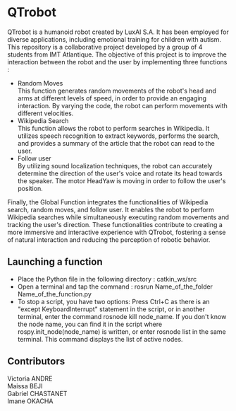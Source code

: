 # QTrobot
QTrobot is a humanoid robot created by LuxAI S.A. It has been employed for diverse applications, including emotional training for children with autism.  
This repository is a collaborative project developed by a group of 4 students from IMT Atlantique. The objective of this project is to improve the interaction between the robot and the user by implementing three functions :   
* Random Moves  
This function generates random movements of the robot's head and arms at different levels of speed, in order to provide an engaging interaction. By varying the code, the robot can perform movements with different velocities.
* Wikipedia Search  
This function allows the robot to perform searches in Wikipedia. It utilizes speech recognition to extract keywords, performs the search, and provides a summary of the article that the robot can read to the user. 
* Follow user  
By utilizing sound localization techniques, the robot can accurately determine the direction of the user's voice and rotate its head towards the speaker. The motor HeadYaw is moving in order to follow the user's position.

Finally, the Global Function integrates the functionalities of Wikipedia search, random moves, and follow user. It enables the robot to perform Wikipedia searches while simultaneously executing random movements and tracking the user's direction. 
These functionalities contribute to creating a more immersive and interactive experience with QTrobot, fostering a sense of natural interaction and reducing the perception of robotic behavior.

## Launching a function
* Place the Python file in the following directory : catkin_ws/src  
* Open a terminal and tap the command : rosrun Name_of_the_folder Name_of_the_function.py 
* To stop a script, you have two options:
Press Ctrl+C as there is an "except KeyboardInterrupt" statement in the script, or in another terminal, enter the command rosnode kill node_name.
If you don't know the node name, you can find it in the script where rospy.init_node(node_name) is written, or enter rosnode list in the same terminal. This command displays the list of active nodes.
## Contributors
Victoria ANDRE  
Maissa BEJI  
Gabriel CHASTANET  
Imane OKACHA 
